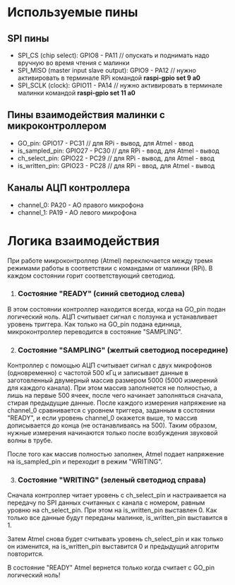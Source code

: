# Используемые пины
## SPI пины
* SPI_CS (chip select): GPIO8 - PA11 // опускать и поднимать надо вручную во время чтения с малинки
* SPI_MISO (master input slave output): GPIO9 - PA12 // нужно активировать в терминале RPi командой **raspi-gpio set 9 a0**
* SPI_SCLK (clock): GPIO11 - PA14 // нужно активировать в терминале малинки командой **raspi-gpio set 11 a0**
## Пины взаимодействия малинки с микроконтроллером
* GO_pin: GPIO17 - PC31 // для RPi - вывод, для Atmel - ввод
* is_sampled_pin: GPIO27 - PC30 // для RPi - ввод, для Atmel - вывод
* ch_select_pin: GPIO22 - PC29 // для RPi - вывод, для Atmel - ввод
* is_written_pin: GPIO23 - PC28 // для RPi - ввод, для Atmel - вывод
## Каналы АЦП контроллера
* channel_0: PA20 - AO правого микрофона
* channel_1: PA19 - AO левого микрофона

# Логика взаимодействия

При работе микроконтроллер (Atmel) переключается между тремя режимами работы в соответствии с командами от малинки (RPi). В каждом состоянии горит соответствующий светодиод.

1. ### Состояние "READY" (синий светодиод слева)

В этом состоянии контроллер находится всегда, когда на GO_pin подан логический ноль. АЦП считывает сигнал с ползунка и устанавливает уровень триггера. Как только на GO_pin подана единица, микроконтроллер переводится в состояние "SAMPLING".

2. ### Состояние "SAMPLING" (желтый светодиод посередине)

Контроллер с помощью АЦП считывает сигнал с двух микрофонов (одновременно) с частотой 500 кГц и записывает данные в заготовленный двумерный массив размером 5000 (5000 измерений для каждого канала). При этом массив заполняется не полностью, а лишь на первые 500 ячеек, после чего начинает заполняться сначала, стирая предыдущие данные. После каждого измерения напряжение на channel_0 сравнивается с уровнем триггера, заданным в состоянии "READY", и если уровень channel_0 окажется выше, то массив дописывается до конца (не останавливаясь на 500). Таким образом, нужные измерения начинаются только после возбуждения звуковой волны в трубе.

После того как массив полностью заполнен, Atmel подает напряжение на is_sampled_pin и переходит в режим "WRITING".

3. ### Состояние "WRITING" (зеленый светодиод справа)

Сначала контроллер читает уровень с ch_select_pin и настраивается на передачу по SPI данных считанных с канала с номером, равным уровню на ch_select_pin. При этом на is_written_pin выставлен 0. Как только все данные будут переданы малинке, is_written_pin выставится в 1.

Затем Atmel снова будет считывать уровень ch_select_pin и как только он изменится, на is_written_pin выставится 0 и предыдущий алгоритм повторится.

В состояние "READY" Atmel вернется только когда считает с GO_pin логический ноль! 